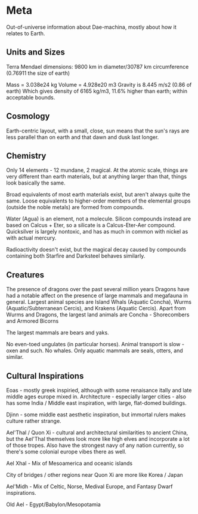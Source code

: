# Meta

Out-of-universe information about Dae-machina, mostly about how it relates to Earth.

## Units and Sizes

Terra Mendael dimensions: 9800 km in diameter/30787 km circumference (0.76911 the size of earth)

Mass = 3.038e24 kg
Volume = 4.928e20 m3
Gravity is 8.445 m/s2 (0.86 of earth)
Which gives density of 6165 kg/m3, 11.6% higher than earth; within acceptable bounds.

## Cosmology

Earth-centric layout, with a small, close, sun means that the sun's rays are less parallel than on earth and that dawn and dusk last longer.

## Chemistry

Only 14 elements - 12 mundane, 2 magical.
At the atomic scale, things are very different than earth materials, but at anything larger than that, things look basically the same.

Broad equivalents of most earth materials exist, but aren't always quite the same.
Loose equivalents to higher-order members of the elemental groups (outside the noble metals) are formed from compounds.

Water (Agua) is an element, not a molecule.
Silicon compounds instead are based on Calcus + Eter, so a silicate is a Calcus-Eter-Aer compound.
Quicksilver is largely nontoxic, and has as much in common with nickel as with actual mercury.

Radioactivity doesn't exist, but the magical decay caused by compounds containing both Starfire and Darksteel behaves similarly.

## Creatures

The presence of dragons over the past several million years Dragons have had a notable affect on the presence of large mammals and megafauna in general.
Largest animal species are Island Whals (Aquatic Concha), Wurms (Aquatic/Subterranean Cercis), and Krakens (Aquatic Cercis).
Apart from Wurms and Dragons, the largest land animals are Concha - Shorecombers and Armored Bicorns 

The largest mammals are bears and yaks.

No even-toed ungulates (in particular horses). Animal transport is slow - oxen and such.
No whales. Only aquatic mammals are seals, otters, and similar.


## Cultural Inspirations

Eoas - mostly greek inspiried, although with some renaisance itally and late middle ages europe mixed in. Architecture - especially larger cities - also has some India / Middle east inspiration, with large, flat-domed buildings. 

Djinn - some middle east aesthetic inspiration, but immortal rulers makes culture rather strange.

Ael'Thal / Quon Xi - cultural and architectural similarities to ancient China, but the Ael'Thal themselves look more like high elves and incorporate a lot of those tropes.
Also have the strongest navy of any nation currently, so there's some colonial europe vibes there as well.

Ael Xhal - Mix of Mesoamerica and oceanic islands

City of bridges / other regions near Quon Xi are more like Korea / Japan

Ael'Midh - Mix of Celtic, Norse, Medival Europe, and Fantasy Dwarf inspirations.

Old Ael - Egypt/Babylon/Mesopotamia

